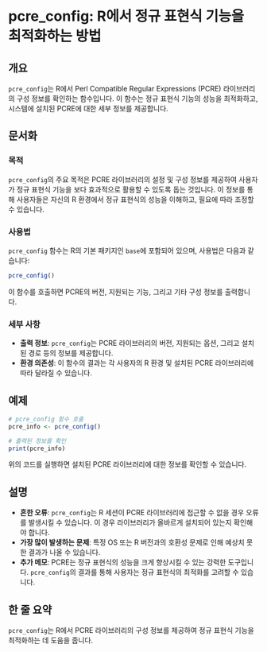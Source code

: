 <!--
Meta Description: # pcre_config: R에서 정규 표현식 기능을 최적화하는 방법 ## 개요 `pcre_config`는 R에서 Perl Compatible Regular Expressions (PCRE) 라이브러리의 구성 정보를 확인하는 함수입니다. 이 함수는 정규 표현식 기능의 ...
Meta Keywords: pcre_config, 정보를, pcre, 있습니다, 표현식
-->

# pcre_config: R에서 정규 표현식 기능을 최적화하는 방법

## 개요
`pcre_config`는 R에서 Perl Compatible Regular Expressions (PCRE) 라이브러리의 구성 정보를 확인하는 함수입니다. 이 함수는 정규 표현식 기능의 성능을 최적화하고, 시스템에 설치된 PCRE에 대한 세부 정보를 제공합니다.

## 문서화
### 목적
`pcre_config`의 주요 목적은 PCRE 라이브러리의 설정 및 구성 정보를 제공하여 사용자가 정규 표현식 기능을 보다 효과적으로 활용할 수 있도록 돕는 것입니다. 이 정보를 통해 사용자들은 자신의 R 환경에서 정규 표현식의 성능을 이해하고, 필요에 따라 조정할 수 있습니다.

### 사용법
`pcre_config` 함수는 R의 기본 패키지인 `base`에 포함되어 있으며, 사용법은 다음과 같습니다:

```R
pcre_config()
```

이 함수를 호출하면 PCRE의 버전, 지원되는 기능, 그리고 기타 구성 정보를 출력합니다.

### 세부 사항
- **출력 정보**: `pcre_config`는 PCRE 라이브러리의 버전, 지원되는 옵션, 그리고 설치된 경로 등의 정보를 제공합니다.
- **환경 의존성**: 이 함수의 결과는 각 사용자의 R 환경 및 설치된 PCRE 라이브러리에 따라 달라질 수 있습니다.

## 예제
```R
# pcre_config 함수 호출
pcre_info <- pcre_config()

# 출력된 정보를 확인
print(pcre_info)
```

위의 코드를 실행하면 설치된 PCRE 라이브러리에 대한 정보를 확인할 수 있습니다.

## 설명
- **흔한 오류**: `pcre_config`는 R 세션이 PCRE 라이브러리에 접근할 수 없을 경우 오류를 발생시킬 수 있습니다. 이 경우 라이브러리가 올바르게 설치되어 있는지 확인해야 합니다.
- **가장 많이 발생하는 문제**: 특정 OS 또는 R 버전과의 호환성 문제로 인해 예상치 못한 결과가 나올 수 있습니다.
- **추가 메모**: PCRE는 정규 표현식의 성능을 크게 향상시킬 수 있는 강력한 도구입니다. `pcre_config`의 결과를 통해 사용자는 정규 표현식의 최적화를 고려할 수 있습니다.

## 한 줄 요약
`pcre_config`는 R에서 PCRE 라이브러리의 구성 정보를 제공하여 정규 표현식 기능을 최적화하는 데 도움을 줍니다.